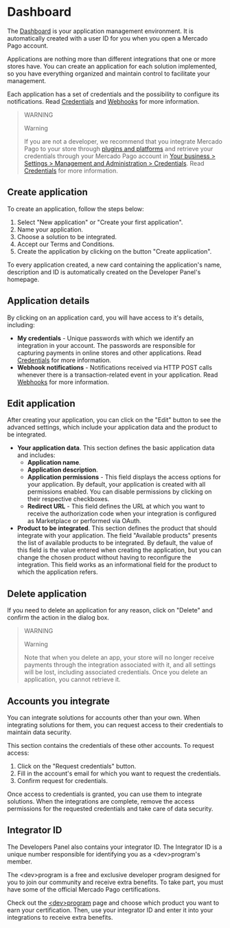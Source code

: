 # Dashboard
The [Dashboard](https://mercadopago[FAKER][URL][DOMAIN]/developers/panel) is your application management environment. It is automatically created with a user ID for you when you open a Mercado Pago account. 

Applications are nothing more than different integrations that one or more stores have. You can create an application for each solution implemented, so you have everything organized and maintain control to facilitate your management. 

Each application has a set of credentials and the possibility to configure its notifications. Read [Credentials](https://www.mercadopago[FAKER][URL][DOMAIN]/developers/en/guides/resources/credentials) and [Webhooks](https://www.mercadopago[FAKER][URL][DOMAIN]/developers/en/guides/notifications/webhooks) for more information.

> WARNING 
> 
> Warning
> 
> If you are not a developer, we recommend that you integrate Mercado Pago to your store through [plugins and platforms](https://www.mercadopago[FAKER][URL][DOMAIN]/developers/en/guides/plugins) and retrieve your credentials through your Mercado Pago account in [Your business > Settings > Management and Administration > Credentials](https://www.mercadopago[FAKER][URL][DOMAIN]/settings/account/credentials). Read [Credentials](https://www.mercadopago[FAKER][URL][DOMAIN]/developers/en/guides/resources/credentials) for more information.


## Create application
To create an application, follow the steps below:

1. Select "New application" or "Create your first application".
2. Name your application.
3. Choose a solution to be integrated.
4. Accept our Terms and Conditions.
5. Create the application by clicking on the button "Create application".

To every application created, a new card containing the application's name, description and ID is automatically created on the Developer Panel's homepage.



## Application details
By clicking on an application card, you will have access to it's details, including:

- **My credentials** - Unique passwords with which we identify an integration in your account. The passwords are responsible for capturing payments in online stores and other applications. Read [Credentials](https://www.mercadopago[FAKER][URL][DOMAIN]/developers/en/guides/resources/credentials) for more information.
- **Webhook notifications** - Notifications received via HTTP POST calls whenever there is a transaction-related event in your application. Read [Webhooks](https://www.mercadopago[FAKER][URL][DOMAIN]/developers/en/guides/notifications/webhooks) for more information.



## Edit application
After creating your application, you can click on the "Edit" button to see the advanced settings, which include your application data and the product to be integrated.

- **Your application data**. This section defines the basic application data and includes:
  - **Application name**.
  - **Application description**.
  - **Application permissions** - This field displays the access options for your application. By default, your application is created with all permissions enabled. You can disable permissions by clicking on their respective checkboxes.
  - **Redirect URL** - This field defines the URL at which you want to receive the authorization code when your integration is configured as Marketplace or performed via OAuth.
- **Product to be integrated**. This section defines the product that should integrate with your application. The field "Available products" presents the list of available products to be integrated. By default, the value of this field is the value entered when creating the application, but you can change the chosen product without having to reconfigure the integration. This field works as an informational field for the product to which the application refers.


## Delete application
If you need to delete an application for any reason, click on "Delete" and confirm the action in the dialog box. 

>WARNING
>
>Warning
>
>Note that when you delete an app, your store will no longer receive payments through the integration associated with it, and all settings will be lost, including associated credentials. Once you delete an application, you cannot retrieve it.


## Accounts you integrate
You can integrate solutions for accounts other than your own. When integrating solutions for them, you can request access to their credentials to maintain data security. 

This section contains the credentials of these other accounts. To request access:

1. Click on the "Request credentials" button.
2. Fill in the account's email for which you want to request the credentials. 
3. Confirm request for credentials.

Once access to credentials is granted, you can use them to integrate solutions. When the integrations are complete, remove the access permissions for the requested credentials and take care of data security.

## Integrator ID
The Developers Panel also contains your integrator ID. The Integrator ID is a unique number responsible for identifying you as a &lt;dev&gt;program's member. 

The &lt;dev&gt;program is a free and exclusive developer program designed for you to join our community and receive extra benefits. To take part, you must have some of the official Mercado Pago certifications. 

Check out the [&lt;dev&gt;program](https://www.mercadopago[FAKER][URL][DOMAIN]/developers/en/developer-program) page and choose which product you want to earn your certification. Then, use your integrator ID and enter it into your integrations to receive extra benefits.